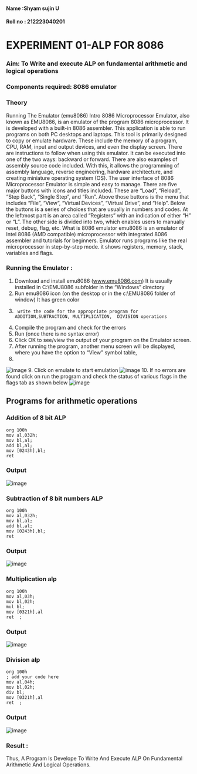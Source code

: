 #### Name :Shyam sujin U
#### Roll no : 212223040201

# EXPERIMENT 01-ALP FOR 8086

### Aim: To Write and execute ALP on fundamental arithmetic and logical operations
### Components required: 8086  emulator 
### Theory 
Running The Emulator (emu8086) Intro 8086 Microprocessor Emulator, also known as EMU8086, is an emulator of the program 8086 microprocessor. It is developed with a built-in 8086 assembler. This application is able to run programs on both PC desktops and laptops. This tool is primarily designed to copy or emulate hardware. These include the memory of a program, CPU, RAM, input and output devices, and even the display screen. There are instructions to follow when using this emulator. It can be executed into one of the two ways: backward or forward. There are also examples of assembly source code included. With this, it allows the programming of assembly language, reverse engineering, hardware architecture, and creating miniature operating system (OS). The user interface of 8086 Microprocessor Emulator is simple and easy to manage. There are five major buttons with icons and titles included. These are “Load”, “Reload”, “Step Back”, “Single Step”, and “Run”. Above those buttons is the menu that includes “File”, “View”, “Virtual Devices”, “Virtual Drive”, and “Help”. Below the buttons is a series of choices that are usually in numbers and codes. At the leftmost part is an area called “Registers” with an indication of either “H” or “L”. The other side is divided into two, which enables users to manually reset, debug, flag, etc. What is 8086 emulator emu8086 is an emulator of Intel 8086 (AMD compatible) microprocessor with integrated 8086 assembler and tutorials for beginners. Emulator runs programs like the real microprocessor in step-by-step mode. it shows registers, memory, stack, variables and flags.
### Running the Emulator :
1.	Download and install emu8086 (www.emu8086.com) It is usually installed in C:\EMU8086 subfolder in the “Windows” directory
2.	  Run  emu8086 icon (on the desktop or in the c:\EMU8086 folder of window) It has green color 
3.		write the code for the appropriate program for ADDITION,SUBTRACTION, MULTIPLICATION,  DIVISION operations 
4.	 Compile the program and check for the errors 
5.	Run (once there is no syntax error) 
6.	Click OK to see/view the output of your program on the Emulator screen. 
7.	After running the program, another menu screen will be displayed, where you have the option to “View” symbol table,
8.	 
![image](https://user-images.githubusercontent.com/36288975/189273263-d65baae9-4b8f-4723-afb3-c0ffa4052b04.png)
9.	Click on emulate to start emulation 
![image](https://user-images.githubusercontent.com/36288975/189273273-9bb36ec1-e2e8-4892-8d35-37707332bfdc.png)
10.	If no errors are found click on run the program and check the status of various flags in the flags tab as shown below 
![image](https://user-images.githubusercontent.com/36288975/189273277-113a2a33-4a40-4ff8-95a5-ecd3a1f504fe.png)
## Programs for arithmetic  operations
### Addition  of 8 bit ALP 
```
org 100h
mov al,032h;
mov bl,al;
add bl,al;
mov [0243h],bl;
ret
```
### Output  
 ![image](https://github.com/Jeevithha/EXPERIMENT--01-ALP-FOR-8086/assets/123623197/0a18abc2-fe61-4ca2-a5df-a7d5deceb26c)
### Subtraction   of 8 bit numbers  ALP 
 ```
org 100h
mov al,032h;
mov bl,al;
add bl,al;
mov [0243h],bl;
ret
```
### Output  
![image](https://github.com/Jeevithha/EXPERIMENT--01-ALP-FOR-8086/assets/123623197/802335ac-183c-4d2f-b82c-d02f21955401)
### Multiplication alp 
```
org 100h
mov al,03h;
mov bl,02h;
mul bl;  
mov [0321h],al
ret  ;
```
### Output  
![image](https://github.com/Jeevithha/EXPERIMENT--01-ALP-FOR-8086/assets/123623197/0b5ee387-6c54-4772-a0e6-afbd2d382f01)
### Division alp 
```
org 100h
; add your code here
mov al,04h;
mov bl,02h;
div bl;  
mov [0321h],al
ret  ;
```
### Output
![image](https://github.com/Jeevithha/EXPERIMENT--01-ALP-FOR-8086/assets/123623197/d217a9e5-05e9-439e-82c9-d9232ca55fd4)
### Result :
 Thus, A Program Is Develope To Write And Execute ALP On Fundamental Arithmetic And Logical Operations.
 








